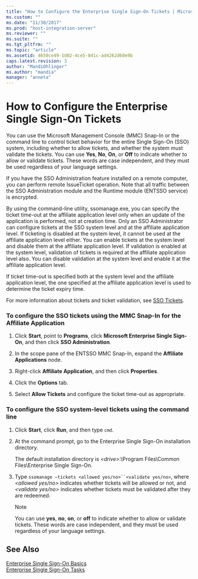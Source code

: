 ```yaml
---
title: "How to Configure the Enterprise Single Sign-On Tickets | Microsoft Docs"
ms.custom: ""
ms.date: "11/30/2017"
ms.prod: "host-integration-server"
ms.reviewer: ""
ms.suite: ""
ms.tgt_pltfrm: ""
ms.topic: "article"
ms.assetid: 4650ce49-1d02-4ce5-841c-ad4262d60e9b
caps.latest.revision: 3
author: "MandiOhlinger"
ms.author: "mandia"
manager: "anneta"
---
```

# How to Configure the Enterprise Single Sign-On Tickets
You can use the Microsoft Management Console (MMC) Snap-In or the command line to control ticket behavior for the entire Single Sign-On (SSO) system, including whether to allow tickets, and whether the system must validate the tickets. You can use **Yes**, **No**, **On**, or **Off** to indicate whether to allow or validate tickets. These words are case independent, and they must be used regardless of your language settings.  
  
 If you have the SSO Administration feature installed on a remote computer, you can perform remote IssueTicket operation. Note that all traffic between the SSO Administration module and the Runtime module (ENTSSO service) is encrypted.  
  
 By using the command-line utility, ssomanage.exe, you can specify the ticket time-out at the affiliate application level only when an update of the application is performed, not at creation time. Only an SSO Administrator can configure tickets at the SSO system level and at the affiliate application level. If ticketing is disabled at the system level, it cannot be used at the affiliate application level either. You can enable tickets at the system level and disable them at the affiliate application level. If validation is enabled at the system level, validation of tickets is required at the affiliate application level also. You can disable validation at the system level and enable it at the affiliate application level.  
  
 If ticket time-out is specified both at the system level and the affiliate application level, the one specified at the affiliate application level is used to determine the ticket expiry time.  
  
 For more information about tickets and ticket validation, see [SSO Tickets](../esso/sso-tickets.md).  
  
### To configure the SSO tickets using the MMC Snap-In for the Affiliate Application  
  
1.  Click **Start**, point to **Programs**, click **Microsoft Enterprise Single Sign-On**, and then click **SSO Administration**.  
  
2.  In the scope pane of the ENTSSO MMC Snap-In, expand the **Affiliate Applications** node.  
  
3.  Right-click **Affiliate Application**, and then click **Properties**.  
  
4.  Click the **Options** tab.  
  
5.  Select **Allow Tickets** and configure the ticket time-out as appropriate.  
  
### To configure the SSO system-level tickets using the command line  
  
1.  Click **Start**, click **Run**, and then type `cmd`.  
  
2.  At the command prompt, go to the Enterprise Single Sign-On installation directory.  
  
     The default installation directory is *\<drive>*:\Program Files\Common Files\Enterprise Single Sign-On.  
  
3.  Type `ssomanage –tickets <allowed yes/no>``<validate yes/no>`, where *\<allowed yes/no>* indicates whether tickets will be allowed or not, and *\<validate yes/no>* indicates whether tickets must be validated after they are redeemed.  
  
    > [!NOTE]
    >  You can use **yes**, **no**, **on**, or **off** to indicate whether to allow or validate tickets. These words are case independent, and they must be used regardless of your language settings.  
  
## See Also  
 [Enterprise Single Sign-On Basics](../esso/enterprise-single-sign-on-basics.md)   
 [Enterprise Single Sign-On Tasks](../esso/enterprise-single-sign-on-tasks.md)